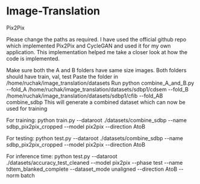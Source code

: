 # Image-Translation
Pix2Pix

Please change the paths as required. I have used the official github repo which implemented Pix2Pix and CycleGAN and used it for my own application. This implementation helped me take a closer look at how the code is implemented.

Make sure both the A and B folders have same size images.
Both folders should have train, val, test
Paste the folder in /home/ruchak/image_translation/datasets
Run python combine_A_and_B.py --fold_A /home/ruchak/image_translation/datasets/sdbp1/cdsem 
--fold_B /home/ruchak/image_translation/datasets/sdbp1/cfib --fold_AB combine_sdbp
This will generate a combined dataset which can now be used for training

For training:
python train.py --dataroot ./datasets/combine_sdbp --name sdbp_pix2pix_cropped --model pix2pix --direction AtoB

For testing:
python test.py --dataroot ./datasets/combine_sdbp --name sdbp_pix2pix_cropped --model pix2pix --direction AtoB

For inference time:
python test.py --dataroot ./datasets/accuracy_test_cleaned --model pix2pix --phase test --name tdtem_blanked_complete --dataset_mode unaligned --direction AtoB --norm batch
